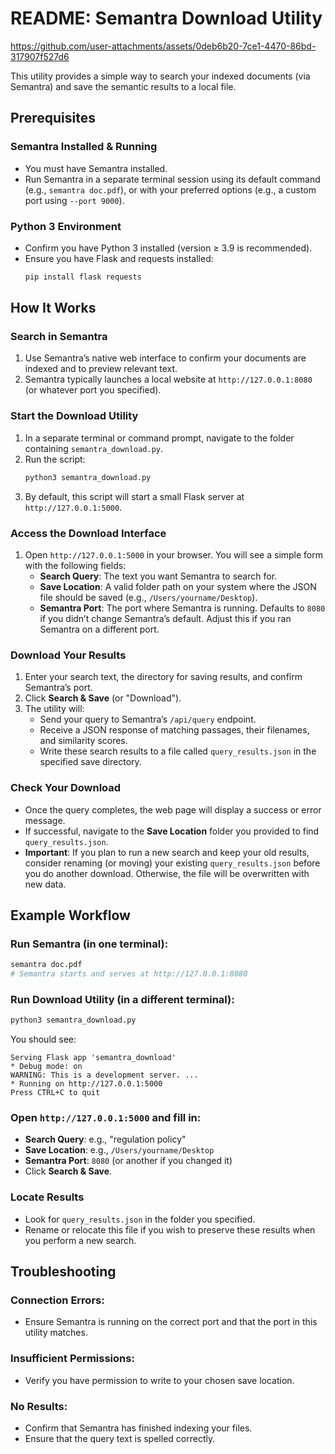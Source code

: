 # README: Semantra Download Utility


https://github.com/user-attachments/assets/0deb6b20-7ce1-4470-86bd-317907f527d6


This utility provides a simple way to search your indexed documents (via Semantra) and save the semantic results to a local file.

## Prerequisites

### Semantra Installed & Running
- You must have Semantra installed.
- Run Semantra in a separate terminal session using its default command (e.g., `semantra doc.pdf`), or with your preferred options (e.g., a custom port using `--port 9000`).

### Python 3 Environment
- Confirm you have Python 3 installed (version ≥ 3.9 is recommended).
- Ensure you have Flask and requests installed:
  ```bash
  pip install flask requests
  ```

## How It Works

### Search in Semantra
1. Use Semantra’s native web interface to confirm your documents are indexed and to preview relevant text.
2. Semantra typically launches a local website at `http://127.0.0.1:8080` (or whatever port you specified).

### Start the Download Utility
1. In a separate terminal or command prompt, navigate to the folder containing `semantra_download.py`.
2. Run the script:
   ```bash
   python3 semantra_download.py
   ```
3. By default, this script will start a small Flask server at `http://127.0.0.1:5000`.

### Access the Download Interface
1. Open `http://127.0.0.1:5000` in your browser. You will see a simple form with the following fields:
   - **Search Query**: The text you want Semantra to search for.
   - **Save Location**: A valid folder path on your system where the JSON file should be saved (e.g., `/Users/yourname/Desktop`).
   - **Semantra Port**: The port where Semantra is running. Defaults to `8080` if you didn’t change Semantra’s default. Adjust this if you ran Semantra on a different port.

### Download Your Results
1. Enter your search text, the directory for saving results, and confirm Semantra’s port.
2. Click **Search & Save** (or "Download").
3. The utility will:
   - Send your query to Semantra’s `/api/query` endpoint.
   - Receive a JSON response of matching passages, their filenames, and similarity scores.
   - Write these search results to a file called `query_results.json` in the specified save directory.

### Check Your Download
- Once the query completes, the web page will display a success or error message.
- If successful, navigate to the **Save Location** folder you provided to find `query_results.json`.
- **Important**: If you plan to run a new search and keep your old results, consider renaming (or moving) your existing `query_results.json` before you do another download. Otherwise, the file will be overwritten with new data.

## Example Workflow

### Run Semantra (in one terminal):
```bash
semantra doc.pdf
# Semantra starts and serves at http://127.0.0.1:8080
```

### Run Download Utility (in a different terminal):
```bash
python3 semantra_download.py
```
You should see:
```text
Serving Flask app 'semantra_download'
* Debug mode: on
WARNING: This is a development server. ...
* Running on http://127.0.0.1:5000
Press CTRL+C to quit
```

### Open `http://127.0.0.1:5000` and fill in:
- **Search Query**: e.g., "regulation policy"
- **Save Location**: e.g., `/Users/yourname/Desktop`
- **Semantra Port**: `8080` (or another if you changed it)
- Click **Search & Save**.

### Locate Results
- Look for `query_results.json` in the folder you specified.
- Rename or relocate this file if you wish to preserve these results when you perform a new search.

## Troubleshooting

### Connection Errors:
- Ensure Semantra is running on the correct port and that the port in this utility matches.

### Insufficient Permissions:
- Verify you have permission to write to your chosen save location.

### No Results:
- Confirm that Semantra has finished indexing your files.
- Ensure that the query text is spelled correctly.
